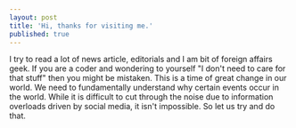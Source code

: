 ```yaml
---
layout: post
title: 'Hi, thanks for visiting me.'
published: true
---
```

I try to read a lot of news article, editorials and I am bit of foreign affairs geek. If you are a coder and wondering to yourself "I don't need to care for that stuff" then you might be mistaken. This is a time of great change in our world. We need to fundamentally understand why certain events occur in the world. While it is difficult to cut through the noise due to information overloads driven by social media, it isn't impossible. So let us try and do that.


